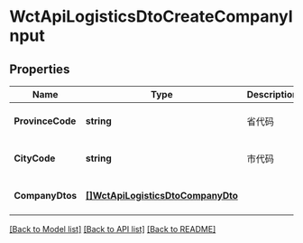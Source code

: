 # WctApiLogisticsDtoCreateCompanyInput

## Properties
Name | Type | Description | Notes
------------ | ------------- | ------------- | -------------
**ProvinceCode** | **string** | 省代码 | [optional] [default to null]
**CityCode** | **string** | 市代码 | [optional] [default to null]
**CompanyDtos** | [**[]WctApiLogisticsDtoCompanyDto**](WCT.Api.Logistics.Dto.CompanyDto.md) |  | [optional] [default to null]

[[Back to Model list]](../README.md#documentation-for-models) [[Back to API list]](../README.md#documentation-for-api-endpoints) [[Back to README]](../README.md)

